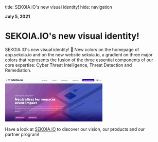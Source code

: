 title: SEKOIA.IO's new visual identity!
hide: navigation
  
**July 5, 2021**
# SEKOIA.IO's new visual identity!

SEKOIA.IO's new visual identity! 🎨 New colors on the homepage of app.sekoia.io and on the new website sekoia.io, a gradient on three major colors that represents the fusion of the three essential components of our core expertise: Cyber Threat Intelligence, Threat Detection and Remediation.

![Website_sekoia](../assets/Site_web.gif)

Have a look at [SEKOIA.IO](https://www.sekoia.io) to discover our vision, our products and our partner program!
